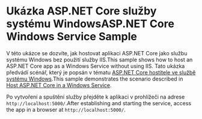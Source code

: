# <a name="aspnet-core-windows-service-sample"></a><span data-ttu-id="020b1-101">Ukázka ASP.NET Core služby systému Windows</span><span class="sxs-lookup"><span data-stu-id="020b1-101">ASP.NET Core Windows Service Sample</span></span>

<span data-ttu-id="020b1-102">V této ukázce se dozvíte, jak hostovat aplikaci ASP.NET Core jako službu systému Windows bez použití služby IIS.</span><span class="sxs-lookup"><span data-stu-id="020b1-102">This sample shows how to host an ASP.NET Core app as a Windows Service without using IIS.</span></span> <span data-ttu-id="020b1-103">Tato ukázka předvádí scénář, který je popsán v tématu [ASP.NET Core hostitele ve službě systému Windows](https://docs.microsoft.com/aspnet/core/host-and-deploy/windows-service).</span><span class="sxs-lookup"><span data-stu-id="020b1-103">This sample demonstrates the scenario described in [Host ASP.NET Core in a Windows Service](https://docs.microsoft.com/aspnet/core/host-and-deploy/windows-service).</span></span>

<span data-ttu-id="020b1-104">Po vytvoření a spuštění služby přejděte k aplikaci v prohlížeči na adrese `http://localhost:5000/`.</span><span class="sxs-lookup"><span data-stu-id="020b1-104">After establishing and starting the service, access the app in a browser at `http://localhost:5000/`.</span></span>
